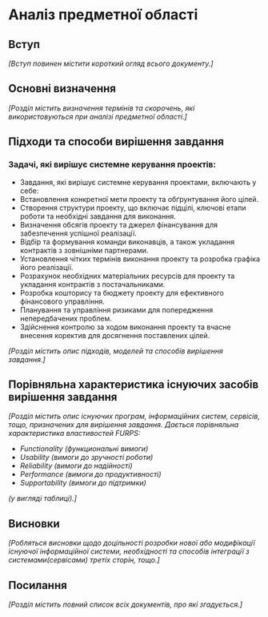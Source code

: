 # Аналіз предметної області

## Вступ

*[Вступ повинен містити короткий огляд всього документу.]*


## Основні визначення

*[Розділ містить визначення термінів та скорочень, які використовуються при аналізі предметної області.]*

## Підходи та способи вирішення завдання

### Задачі, які вирішує системне керування проектів:
  
-  Завдання, які вирішує системне керування проектами, включають у себе:
-  Встановлення конкретної мети проекту та обґрунтування його цілей.
-  Створення структури проекту, що включає підцілі, ключові етапи роботи та необхідні завдання для виконання.
-  Визначення обсягів проекту та джерел фінансування для забезпечення успішної реалізації.
-  Відбір та формування команди виконавців, а також укладання контрактів з зовнішніми партнерами.
-  Установлення чітких термінів виконання проекту та розробка графіка його реалізації.
-  Розрахунок необхідних матеріальних ресурсів для проекту та укладання контрактів з постачальниками.
-  Розробка кошторису та бюджету проекту для ефективного фінансового управління.
-  Планування та управління ризиками для попередження непередбачених проблем.
-  Здійснення контролю за ходом виконання проекту та вчасне внесення коректив для досягнення поставлених цілей.
  
  *[Розділ містить опис підходів, моделей та способів вирішення завдання.]*

## Порівняльна характеристика існуючих засобів вирішення завдання

*[Розділ містить опис існуючих програм, інформаційних систем, сервісів, тощо, призначених для вирішення 
завдання. Дається порівняльна характеристика властивостей FURPS:*
- *Functionality (функциональні вимоги)*
- *Usability (вимоги до зручності роботи)*
- *Reliability (вимоги до надійності)*
- *Performance (вимоги до продуктивності)*
- *Supportability (вимоги до підтримки)*

 *(у вигляді таблиці).]*

## Висновки

*[Робляться висновки щодо доцільності розробки нової або модифікації існуючої інформаційної системи, необхідності та способів інтеграції з системами(сервісами) третіх сторін, тощо.]*

## Посилання

*[Розділ містить повний список всіх документів, про які згадується.]*
